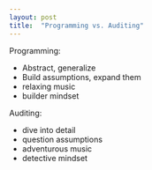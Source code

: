 ```yaml
---
layout: post
title:  "Programming vs. Auditing"
---
```


Programming:
- Abstract, generalize
- Build assumptions, expand them
- relaxing music
- builder mindset

Auditing:
- dive into detail
- question assumptions
- adventurous music
- detective mindset
